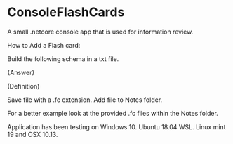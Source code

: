 # ConsoleFlashCards
A small .netcore console app that is used for information review.

How to Add a Flash card:

Build the following schema in a txt file.

{Answer}

(Definition)

Save file with a .fc extension.
Add file to Notes folder.

For a better example look at the provided .fc files within the Notes folder.


Application has been testing on Windows 10. Ubuntu 18.04 WSL. Linux mint 19 and OSX 10.13.
